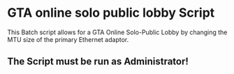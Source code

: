 # GTA online solo public lobby Script
This Batch script allows for a GTA Online Solo-Public Lobby by changing the MTU size of the primary Ethernet adaptor.

## The Script must be run as Administrator!
